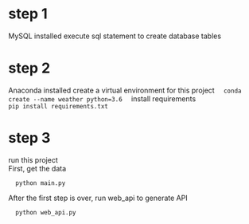 # step 1
MySQL installed
execute sql statement to create database tables

# step 2
Anaconda installed
create a virtual environment for this project
    ```  
    conda create --name weather python=3.6  
    ```
  install requirements  
    ```
    pip install requirements.txt  
    ```
# step 3 
run this project  
First, get the data  
```
  python main.py  
```
After the first step is over, run web_api to generate API  
```
  python web_api.py  
```

